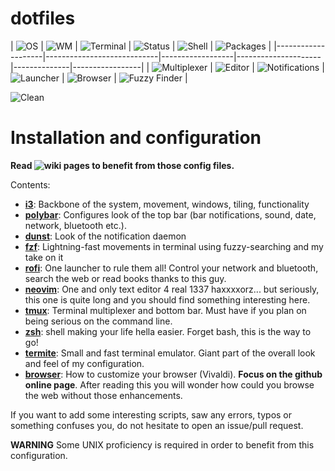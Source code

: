 dotfiles
====================

| ![OS](https://img.shields.io/badge/OS-Arch%20Linux-1793D1.svg) | ![WM](https://img.shields.io/badge/Window%20Manager-i3-lightgrey.svg) | ![Terminal](https://img.shields.io/badge/Terminal-Termite-795548.svg) | ![Status](https://img.shields.io/badge/Status%20bar-polybar-c62828.svg) | ![Shell](https://img.shields.io/badge/Shell-zsh-512DA8.svg) |
![Packages](https://img.shields.io/badge/Packages-294-yellow.svg) |
|--------------------|----------------------------|------------------|---------------------|--------------|-----------------|
| ![Multiplexer](https://img.shields.io/badge/Multiplexer-tmux-4caf50.svg) | ![Editor](https://img.shields.io/badge/Editor-Neovim-2e7d32.svg) | ![Notifications](https://img.shields.io/badge/Notifications-Dunst-f57c00.svg) | ![Launcher](https://img.shields.io/badge/Launcher-Rofi-01579B.svg) | ![Browser](https://img.shields.io/badge/Browser-Vivaldi-E53935.svg) | ![Fuzzy Finder](https://img.shields.io/badge/Finder-fzf-D81B60.svg) |

![Clean](https://github.com/vyzyv/dotfiles/raw/master/screenshots/main.png?raw=true "Clean")

Installation and configuration
==============================

**Read ![wiki pages](https://github.com/vyzyv/dotfiles/wiki) to benefit from those config files.**

Contents:
- **[i3](https://github.com/vyzyv/dotfiles/wiki/i3)**: Backbone of the system, movement, windows, tiling, functionality
- **[polybar](https://github.com/vyzyv/dotfiles/wiki/polybar)**: Configures look of the top bar (bar notifications, sound, date, network, bluetooth etc.).
- **[dunst](https://github.com/vyzyv/dotfiles/wiki/dunst)**: Look of the notification daemon
- **[fzf](https://github.com/vyzyv/dotfiles/wiki/fzf)**: Lightning-fast movements in terminal using fuzzy-searching and my take on it
- **[rofi](https://github.com/vyzyv/dotfiles/wiki/dunst)**: One launcher to rule them all! Control your network and bluetooth, search the web or read books thanks to this guy.
- **[neovim](https://github.com/vyzyv/dotfiles/wiki/neovim)**: One and only text editor 4 real 1337 haxxxxorz... but seriously, this one is quite long and you should find something interesting here.
- **[tmux](https://github.com/vyzyv/dotfiles/wiki/tmux)**: Terminal multiplexer and bottom bar. Must have if you plan on being serious on the command line.
- **[zsh](https://github.com/vyzyv/dotfiles/wiki/zsh)**: shell making your life hella easier. Forget bash, this is the way to go!
- **[termite](https://github.com/vyzyv/dotfiles/wiki/termite)**: Small and fast terminal emulator. Giant part of the overall look and feel of my configuration.
- **[browser](https://github.com/vyzyv/dotfiles/wiki/browser)**: How to customize your browser (Vivaldi). **Focus on the github online page**. After reading this you will wonder how could you browse the web without those enhancements.


If you want to add some interesting scripts, saw any errors, typos or something confuses you, do not hesitate to open an issue/pull request.

**WARNING** Some UNIX proficiency is required in order to benefit from this configuration.
